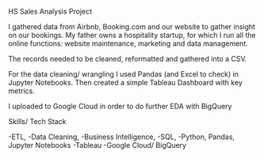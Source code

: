 HS Sales Analysis Project

I gathered data from Airbnb, Booking.com and our website to gather insight on our bookings. My father owns a hospitality startup, for which I run all the online functions: website maintenance, marketing and data management.

The records needed to be cleaned, reformatted and gathered into a CSV.

For the data cleaning/ wrangling I used Pandas (and Excel to check) in Jupyter Notebooks. Then created a simple Tableau Dashboard with key metrics. 

I uploaded to Google Cloud in order to do further EDA with BigQuery

Skills/ Tech Stack 

-ETL,
-Data Cleaning,
-Business Intelligence,
-SQL,
-Python, Pandas, Jupyter Notebooks
-Tableau 
-Google Cloud/ BigQuery
